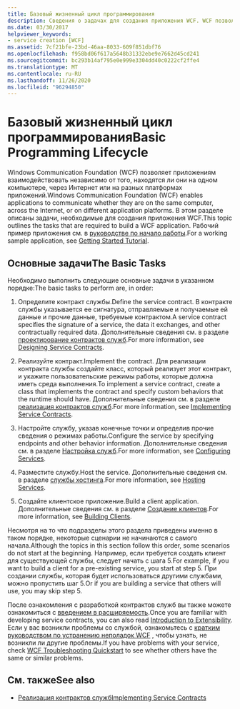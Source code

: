 ```yaml
---
title: Базовый жизненный цикл программирования
description: Сведения о задачах для создания приложения WCF. WCF позволяет приложениям взаимодействовать на одном компьютере, в сетях или на разных платформах приложений.
ms.date: 03/30/2017
helpviewer_keywords:
- service creation [WCF]
ms.assetid: 7cf21bfe-23bd-46aa-8033-609f851dbf76
ms.openlocfilehash: f958bd06f617a5648b31332ebe9e7662d45cd241
ms.sourcegitcommit: bc293b14af795e0e999e3304dd40c0222cf2ffe4
ms.translationtype: MT
ms.contentlocale: ru-RU
ms.lasthandoff: 11/26/2020
ms.locfileid: "96294850"
---
```

# <a name="basic-programming-lifecycle"></a><span data-ttu-id="1894b-104">Базовый жизненный цикл программирования</span><span class="sxs-lookup"><span data-stu-id="1894b-104">Basic Programming Lifecycle</span></span>

<span data-ttu-id="1894b-105">Windows Communication Foundation (WCF) позволяет приложениям взаимодействовать независимо от того, находятся ли они на одном компьютере, через Интернет или на разных платформах приложений.</span><span class="sxs-lookup"><span data-stu-id="1894b-105">Windows Communication Foundation (WCF) enables applications to communicate whether they are on the same computer, across the Internet, or on different application platforms.</span></span> <span data-ttu-id="1894b-106">В этом разделе описаны задачи, необходимые для создания приложения WCF.</span><span class="sxs-lookup"><span data-stu-id="1894b-106">This topic outlines the tasks that are required to build a WCF application.</span></span> <span data-ttu-id="1894b-107">Рабочий пример приложения см. в [руководстве по начало работы](getting-started-tutorial.md).</span><span class="sxs-lookup"><span data-stu-id="1894b-107">For a working sample application, see [Getting Started Tutorial](getting-started-tutorial.md).</span></span>  
  
## <a name="the-basic-tasks"></a><span data-ttu-id="1894b-108">Основные задачи</span><span class="sxs-lookup"><span data-stu-id="1894b-108">The Basic Tasks</span></span>  

 <span data-ttu-id="1894b-109">Необходимо выполнить следующие основные задачи в указанном порядке:</span><span class="sxs-lookup"><span data-stu-id="1894b-109">The basic tasks to perform are, in order:</span></span>  
  
1. <span data-ttu-id="1894b-110">Определите контракт службы.</span><span class="sxs-lookup"><span data-stu-id="1894b-110">Define the service contract.</span></span> <span data-ttu-id="1894b-111">В контракте службы указывается ее сигнатура, отправляемые и получаемые ей данные и прочие данные, требуемые контрактом.</span><span class="sxs-lookup"><span data-stu-id="1894b-111">A service contract specifies the signature of a service, the data it exchanges, and other contractually required data.</span></span> <span data-ttu-id="1894b-112">Дополнительные сведения см. в разделе [проектирование контрактов служб](designing-service-contracts.md).</span><span class="sxs-lookup"><span data-stu-id="1894b-112">For more information, see [Designing Service Contracts](designing-service-contracts.md).</span></span>  
  
2. <span data-ttu-id="1894b-113">Реализуйте контракт.</span><span class="sxs-lookup"><span data-stu-id="1894b-113">Implement the contract.</span></span> <span data-ttu-id="1894b-114">Для реализации контракта службы создайте класс, который реализует этот контракт, и укажите пользовательские режимы работы, которые должна иметь среда выполнения.</span><span class="sxs-lookup"><span data-stu-id="1894b-114">To implement a service contract, create a class that implements the contract and specify custom behaviors that the runtime should have.</span></span> <span data-ttu-id="1894b-115">Дополнительные сведения см. в разделе [реализация контрактов служб](implementing-service-contracts.md).</span><span class="sxs-lookup"><span data-stu-id="1894b-115">For more information, see [Implementing Service Contracts](implementing-service-contracts.md).</span></span>  
  
3. <span data-ttu-id="1894b-116">Настройте службу, указав конечные точки и определив прочие сведения о режимах работы.</span><span class="sxs-lookup"><span data-stu-id="1894b-116">Configure the service by specifying endpoints and other behavior information.</span></span> <span data-ttu-id="1894b-117">Дополнительные сведения см. в разделе [Настройка служб](configuring-services.md).</span><span class="sxs-lookup"><span data-stu-id="1894b-117">For more information, see [Configuring Services](configuring-services.md).</span></span>  
  
4. <span data-ttu-id="1894b-118">Разместите службу.</span><span class="sxs-lookup"><span data-stu-id="1894b-118">Host the service.</span></span> <span data-ttu-id="1894b-119">Дополнительные сведения см. в разделе [службы хостинга](hosting-services.md).</span><span class="sxs-lookup"><span data-stu-id="1894b-119">For more information, see [Hosting Services](hosting-services.md).</span></span>  
  
5. <span data-ttu-id="1894b-120">Создайте клиентское приложение.</span><span class="sxs-lookup"><span data-stu-id="1894b-120">Build a client application.</span></span> <span data-ttu-id="1894b-121">Дополнительные сведения см. в разделе [Создание клиентов](building-clients.md).</span><span class="sxs-lookup"><span data-stu-id="1894b-121">For more information, see [Building Clients](building-clients.md).</span></span>  
  
 <span data-ttu-id="1894b-122">Несмотря на то что подразделы этого раздела приведены именно в таком порядке, некоторые сценарии не начинаются с самого начала.</span><span class="sxs-lookup"><span data-stu-id="1894b-122">Although the topics in this section follow this order, some scenarios do not start at the beginning.</span></span> <span data-ttu-id="1894b-123">Например, если требуется создать клиент для существующей службы, следует начать с шага 5.</span><span class="sxs-lookup"><span data-stu-id="1894b-123">For example, if you want to build a client for a pre-existing service, you start at step 5.</span></span> <span data-ttu-id="1894b-124">При создании службы, которая будет использоваться другими службами, можно пропустить шаг 5.</span><span class="sxs-lookup"><span data-stu-id="1894b-124">Or if you are building a service that others will use, you may skip step 5.</span></span>  
  
 <span data-ttu-id="1894b-125">После ознакомления с разработкой контрактов служб вы также можете ознакомиться с [введением в расширяемость](introduction-to-extensibility.md).</span><span class="sxs-lookup"><span data-stu-id="1894b-125">Once you are familiar with developing service contracts, you can also read [Introduction to Extensibility](introduction-to-extensibility.md).</span></span> <span data-ttu-id="1894b-126">Если у вас возникли проблемы со службой, ознакомьтесь с [кратким руководством по устранению неполадок WCF](wcf-troubleshooting-quickstart.md) , чтобы узнать, не возникли ли другие проблемы.</span><span class="sxs-lookup"><span data-stu-id="1894b-126">If you have problems with your service, check [WCF Troubleshooting Quickstart](wcf-troubleshooting-quickstart.md) to see whether others have the same or similar problems.</span></span>  
  
## <a name="see-also"></a><span data-ttu-id="1894b-127">См. также</span><span class="sxs-lookup"><span data-stu-id="1894b-127">See also</span></span>

- [<span data-ttu-id="1894b-128">Реализация контрактов служб</span><span class="sxs-lookup"><span data-stu-id="1894b-128">Implementing Service Contracts</span></span>](implementing-service-contracts.md)

